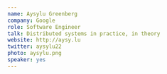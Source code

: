 ```yaml
---
name: Aysylu Greenberg
company: Google
role: Software Engineer
talk: Distributed systems in practice, in theory
website: http://aysy.lu
twitter: aysylu22
photo: aysylu.png
speaker: yes
---
```

